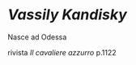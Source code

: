 # _Vassily Kandisky_
Nasce ad Odessa

rivista _Il cavaliere azzurro_ p.1122
<!--stackedit_data:
eyJoaXN0b3J5IjpbLTEzMDY0Mjg2OThdfQ==
-->
